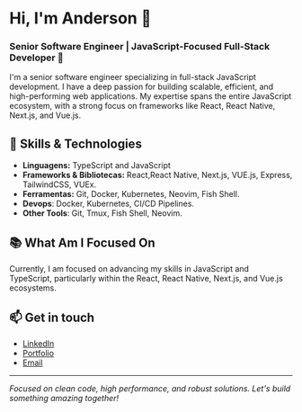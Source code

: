 # Hi, I'm Anderson 👋

### Senior Software Engineer | JavaScript-Focused Full-Stack Developer 🚀

I&apos;m a senior software engineer specializing in full-stack
JavaScript development. I have a deep passion for
building scalable, efficient, and high-performing web applications. My
expertise spans the entire JavaScript ecosystem, with a strong focus on
frameworks like React, React Native, Next.js, and Vue.js.

## 🚀 Skills & Technologies

- **Linguagens:** TypeScript and JavaScript
- **Frameworks & Bibliotecas:** React,React Native, Next.js, VUE.js, Express, TailwindCSS, VUEx.
- **Ferramentas:** Git, Docker, Kubernetes, Neovim, Fish Shell.
- **Devops**: Docker, Kubernetes, CI/CD Pipelines.
- **Other Tools**: Git, Tmux, Fish Shell, Neovim.

## 📚 What Am I Focused On

Currently, I am focused on advancing my skills in JavaScript and
TypeScript, particularly within the React, React Native, Next.js, and
Vue.js ecosystems.

## 📫 Get in touch

- [LinkedIn](https://www.linkedin.com/in/anderson-faustino-/)
- [Portfolio](https://andersonespindola.com)
- [Email](mailto:andersonfaustinolima@gmail.com)

---

_Focused on clean code, high performance, and robust solutions. Let&apos;s build something amazing together!_
